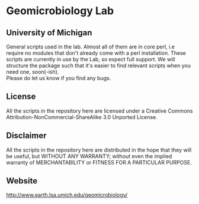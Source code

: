 Geomicrobiology Lab
===================
University of Michigan
----------------------
General scripts used in the lab. Almost all of them are in core perl, i.e require no modules that don't already come with a perl installation. These scripts are currently in use by the Lab, so expect full support. We will structure the package such that it's easier to find relevant scripts when you need one, soon(-ish).<br>
Please do let us know if you find any bugs.<br>

License
-------
All the scripts in the repository here are licensed under a Creative Commons Attribution-NonCommercial-ShareAlike 3.0 Unported License.

Disclaimer
----------
All the scripts in the repository here are distributed in the hope that they will be useful, but WITHOUT ANY WARRANTY; without even the implied warranty of MERCHANTABILITY or FITNESS FOR A PARTICULAR PURPOSE.

Website
-------
http://www.earth.lsa.umich.edu/geomicrobiology/
